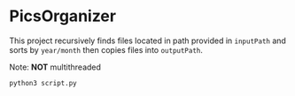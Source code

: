 # PicsOrganizer

This project recursively finds files located in path provided in `inputPath` and sorts by `year/month` then copies files into `outputPath`.

Note: **NOT** multithreaded

```python
python3 script.py
```